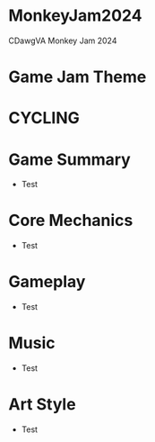 # MonkeyJam2024
CDawgVA Monkey Jam 2024

# Game Jam Theme
# **CYCLING**

# Game Summary
- Test

# Core Mechanics
- Test

# Gameplay
- Test

# Music
- Test

# Art Style
- Test
